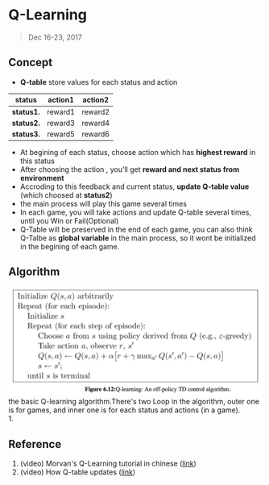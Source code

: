 # Q-Learning
> Dec 16-23, 2017

## Concept
- **Q-table** store values for each status and action

| status        | action1       | action2   |
| ------------- |:-------------:| :--------:|
| **status1.**  | reward1		|reward2	|
| **status2.**  | reward3       |reward4    |
| **status3.**  | reward5       |reward6    |

- At begining of each status, choose action which has **highest reward** in this status
- After choosing the action , you'll get **reward and next status from environment**
- Accroding to this feedback and current status, **update Q-table value** (which choosed at **status2**)
- the main process will play this game several times
- In each game, you will take actions and update Q-table several times, until you Win or Fail(Optional)
- Q-Table will be preserved in the end of each game, you can also think Q-Talbe as **global variable** in the main process, so it wont be initialized in the begining of each game.

## Algorithm
![algorithm](./source/Q-learning/QLearning_algo.png) \
the basic Q-learning algorithm.There's two Loop in the algorithm, outer one is for games, and inner one is for each status and actions (in a game). \
1. 

## Reference
1. (video) Morvan's Q-Learning tutorial in chinese ([link](https://morvanzhou.github.io/tutorials/machine-learning/reinforcement-learning/2-2-tabular-q1/))
2. (video) How Q-table updates ([link](https://www.youtube.com/watch?time_continue=207&v=qz_4kDieX64))